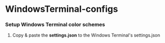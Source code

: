 # WindowsTerminal-configs

### Setup Windows Terminal color schemes

1. Copy & paste the **settings.json** to the Windows Terminal's settings.json

